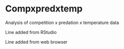 # Compxpredxtemp
Analysis of competition x predation x temperature data

Line added from RStudio

Line added from web browser
